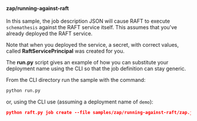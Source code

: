 #### zap/running-against-raft

In this sample, the job description JSON will cause RAFT to execute `schemathesis` against the
RAFT service itself. This assumes that you've already deployed the RAFT service. 

Note that when you deployed the service, a secret, with correct values, called **RaftServicePrincipal** was
created for you.

The **run.py** script gives an example of how you can substitute your deployment name using the CLI
so that the job definition can stay generic. 

From the CLI directory run the sample with the command:
```python
python run.py
```
or, using the CLI use (assuming a deployment name of `demo`):
```json
python raft.py job create --file samples/zap/running-against-raft/zap.json --substitute "{\"{defaults.deploymentName}\" : \"demo\"}"
```
